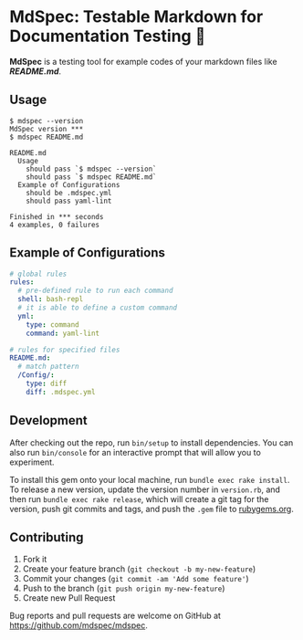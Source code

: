 # MdSpec: Testable Markdown for Documentation Testing :memo:

**MdSpec** is a testing tool for example codes of your markdown files like ***README.md***.

## Usage

```shell
$ mdspec --version
MdSpec version ***
$ mdspec README.md

README.md
  Usage
    should pass `$ mdspec --version`
    should pass `$ mdspec README.md`
  Example of Configurations
    should be .mdspec.yml
    should pass yaml-lint

Finished in *** seconds
4 examples, 0 failures

```

## Example of Configurations

```yml
# global rules
rules:
  # pre-defined rule to run each command
  shell: bash-repl
  # it is able to define a custom command
  yml:
    type: command
    command: yaml-lint

# rules for specified files
README.md:
  # match pattern
  /Config/:
    type: diff
    diff: .mdspec.yml
```

## Development

After checking out the repo, run `bin/setup` to install dependencies. You can also run `bin/console` for an interactive prompt that will allow you to experiment.

To install this gem onto your local machine, run `bundle exec rake install`. To release a new version, update the version number in `version.rb`, and then run `bundle exec rake release`, which will create a git tag for the version, push git commits and tags, and push the `.gem` file to [rubygems.org](https://rubygems.org).

## Contributing

1. Fork it
2. Create your feature branch (`git checkout -b my-new-feature`)
3. Commit your changes (`git commit -am 'Add some feature'`)
4. Push to the branch (`git push origin my-new-feature`)
5. Create new Pull Request

Bug reports and pull requests are welcome on GitHub at https://github.com/mdspec/mdspec.
